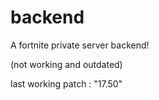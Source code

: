 # backend

A fortnite private server backend!

(not working and outdated)

last working patch : "17.50"
